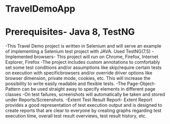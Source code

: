 # TravelDemoApp
# Prerequisites- Java 8, TestNG
-This Travel Demo  project is written in Selenium and will serve an example of implementing a Selenium test project with JAVA. Used TestNG(7.5)
-Implemented browsers-  This project will run on Chrome, Firefox, Internet Explorer, Firefox
-The project includes custom annotations to comfortably set some test conditions and/or assumptions like skip/require certain tests on execution with specificbrowsers  and/or override driver options like browser dimension, private mode, cookies, etc. This will increase the possibility to write easily readable and flexible tests.
-The Page-Object-Pattern can be used straight away to specify elements in different page classes
-On test failures, screenshots will automatically be taken and stored under Reports/Screenshots.
-Extent Test Result Report- Extent Report provides a good representation of test execution output and is designed to create reports that are clear to everyone by creating graphs regarding test execution time, overall test result overviews, test result history, etc.

